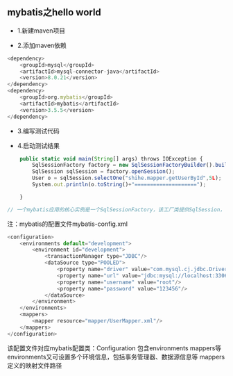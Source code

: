 ## mybatis之hello world

- 1.新建maven项目

- 2.添加maven依赖
```js
<dependency>
    <groupId>mysql</groupId>
    <artifactId>mysql-connector-java</artifactId>
    <version>8.0.21</version>
</dependency>
<dependency>
    <groupId>org.mybatis</groupId>
    <artifactId>mybatis</artifactId>
    <version>3.5.5</version>
</dependency>
```
- 3.编写测试代码

- 4.启动测试结果
```js
    public static void main(String[] args) throws IOException {
        SqlSessionFactory factory = new SqlSessionFactoryBuilder().build(Resources.getResourceAsStream("mybatis-config.xml"));
        SqlSession sqlSession = factory.openSession();
        User o = sqlSession.selectOne("shihe.mapper.getUserById",5L);
        System.out.println(o.toString()+"====================");

    }

// 一个mybatis应用的核心实例是一个SqlSessionFactory，该工厂类提供SqlSession，该接口封装的对数据库的增删改查操作。
```

注：mybatis的配置文件mybatis-config.xml
```js
<configuration>
    <environments default="development">
        <environment id="development">
            <transactionManager type="JDBC"/>
            <dataSource type="POOLED">
                <property name="driver" value="com.mysql.cj.jdbc.Driver"/>
                <property name="url" value="jdbc:mysql://localhost:3306/security?serverTimezone=Asia/Shanghai"/>
                <property name="username" value="root"/>
                <property name="password" value="123456"/>
            </dataSource>
        </environment>
    </environments>
    <mappers>
        <mapper resource="mapper/UserMapper.xml"/>
    </mappers>
</configuration>
```
该配置文件对应mybatis配置类：Configuration
包含environments  mappers等
environments又可设置多个环境信息，包括事务管理器、数据源信息等
mappers定义的映射文件路径




